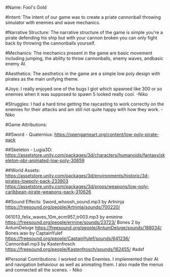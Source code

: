 #Name: 
Fool's Gold

#Intent: 
The intent of our game was to create a priate cannonball throwing simulator with enemies and wave mechanics. 

#Narrative Structure:
The narrative structure of the game is simple you're a pirate defending his ship but with your cannon broken you can only fight back by throwing the cannonballs yourself. 

#Mechanics:
The mechanics present in the game are basic movement including jumping, the ability to throw cannonballs, enemy waves, andbasic enemy AI.

#Aesthetics:
The aesthetics in the game are a simple low poly design with pirates as the main unifying theme.

#Joys:
I really enjoyed one of the bugs I giot which spawned like 300 or so enemies when it was supposed to spawn 5 looked really cool. -Niko


#Struggles:
I had a hard time getting the raycasting to work correctly on the enemies for their attacks and am still not quite happy with how they work. - Niko

#Game Attributions:

##Sword -  Quaternius: https://opengameart.org/content/low-poly-pirate-pack

##Skeleton - Lugia3D: https://assetstore.unity.com/packages/3d/characters/humanoids/fantasy/skeleton-pbr-animated-low-poly-30659

##World Assets:
 https://assetstore.unity.com/packages/3d/environments/historic/3d-pirates-lowpoly-pack-233903
https://assetstore.unity.com/packages/3d/props/weapons/low-poly-caribbean-pirate-weapons-pack-310626

##Sound Effects:
Sword_whoosh_sound.mp3 by Artninja https://freesound.org/people/Artninja/sounds/700220/ 

061013_felix_waves_10m_ecm957_tr003.mp3 by eminine https://freesound.org/people/ermine/sounds/23723/ 
Bones 2 by AntumDeluge https://freesound.org/people/AntumDeluge/sounds/188034/ 
Bones.wav by CaptainYulef https://freesound.org/people/CaptainYulef/sounds/641236/ 
Cannonball.mp3 by Kastenfrosch https://freesound.org/people/Kastenfrosch/sounds/162455/ 
#adsf

#Personal Contributions:
I worked on the Enemies. I implemented their AI and navigation behaviour as well as animating them. I also made the menus and connected all the scenes. - Niko
